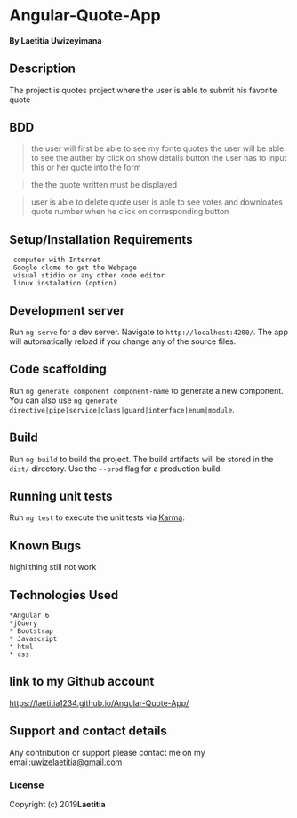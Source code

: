 # Angular-Quote-App
#### By **Laetitia Uwizeyimana**
##
## Description
 The project  is quotes project where the user is able to submit his favorite quote

## BDD
>the user will first be able to see my forite quotes
>the user  will be able to see the auther by click on show details button
>the user has to input this or her quote into the form

  
>the the quote written must be displayed

>user is able to delete quote
>user is able   to see votes and downloates quote number when he click on corresponding button


## Setup/Installation Requirements
     computer with Internet
     Google clome to get the Webpage
     visual stidio or any other code editor
     linux instalation (option)
## Development server

Run `ng serve` for a dev server. Navigate to `http://localhost:4200/`. The app will automatically reload if you change any of the source files.

## Code scaffolding

Run `ng generate component component-name` to generate a new component. You can also use `ng generate directive|pipe|service|class|guard|interface|enum|module`.

## Build

Run `ng build` to build the project. The build artifacts will be stored in the `dist/` directory. Use the `--prod` flag for a production build.

## Running unit tests

Run `ng test` to execute the unit tests via [Karma](https://karma-runner.github.io).


## Known Bugs
 highlithing still not work

## Technologies Used
    *Angular 6
    *jQuery
    * Bootstrap
    * Javascript
    * html
    * css 
## link to my Github account

https://laetitia1234.github.io/Angular-Quote-App/
## Support and contact details
Any contribution or support please contact me on my email:uwizelaetitia@gmail.com
### License

Copyright (c) 2019**Laetitia**
  
